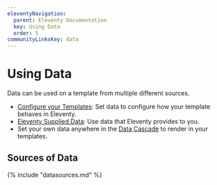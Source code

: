 ```yaml
---
eleventyNavigation:
  parent: Eleventy Documentation
  key: Using Data
  order: 5
communityLinksKey: data
---
```


# Using Data

Data can be used on a template from multiple different sources.

- [Configure your Templates](/docs/data-configuration/): Set data to configure how your template behaves in Eleventy.
- [Eleventy Supplied Data](/docs/data-eleventy-supplied/): Use data that Eleventy provides to you.
- Set your own data anywhere in the [Data Cascade](/docs/data-cascade/) to render in your templates.

## Sources of Data

{% include "datasources.md" %}
